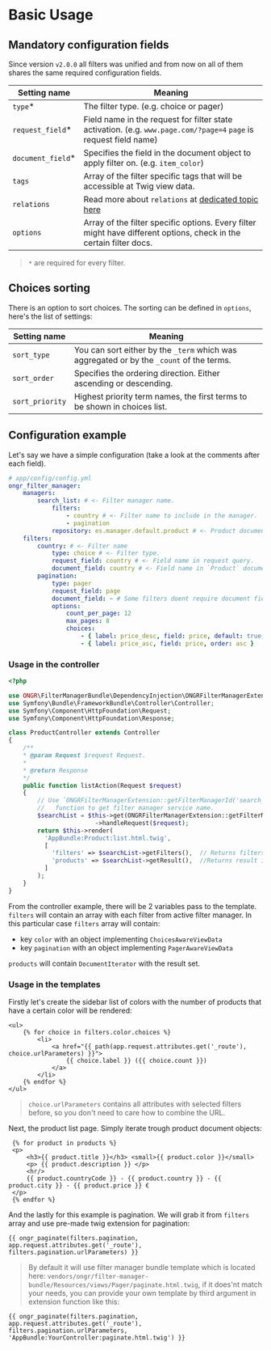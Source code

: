 # Basic Usage

## Mandatory configuration fields

Since version `v2.0.0` all filters was unified and from now on all of them shares the same required configuration fields.

| Setting name           | Meaning                                                                              |
|------------------------|--------------------------------------------------------------------------------------|
| `type`*                | The filter type. (e.g. choice or pager) |
| `request_field`*       | Field name in the request for filter state activation. (e.g. `www.page.com/?page=4` `page` is request field name) |
| `document_field`*      | Specifies the field in the document object to apply filter on. (e.g. `item_color`)       |
| `tags`                 | Array of the filter specific tags that will be accessible at Twig view data.             |
| `relations`            | Read more about `relations` at [dedicated topic here](http://docs.ongr.io/FilterManagerBundle/Relations)           |
| `options`              | Array of the filter specific options. Every filter might have different options, check in the certain filter docs.        |

> `*` are required for every filter.

## Choices sorting

There is an option to sort choices. The sorting can be defined in `options`, here's the list of settings:

| Setting name           | Meaning                                                                                 |
|------------------------|-----------------------------------------------------------------------------------------|
| `sort_type`            | You can sort either by the `_term` which was aggregated or by the `_count` of the terms.|
| `sort_order`           | Specifies the ordering direction. Either ascending or descending.                       |
| `sort_priority`        | Highest priority term names, the first terms to be shown in choices list.               |

## Configuration example
Let's say we have a simple configuration (take a look at the comments after each field).

```yaml
# app/config/config.yml
ongr_filter_manager:
    managers:
        search_list: # <- Filter manager name.
            filters:
                - country # <- Filter name to include in the manager. 
                - pagination
            repository: es.manager.default.product # <- Product document repository service to execute queries on.
    filters:
        country: # <- Filter name
            type: choice # <- Filter type.
            request_field: country # <- Field name in request query. 
            document_field: country # <- Field name in `Product` document.
        pagination:
            type: pager
            request_field: page
            document_field: ~ # Some filters doent require document field so leave it as ~ (null).
            options:
                count_per_page: 12
                max_pages: 8
                choices:
                    - { label: price_desc, field: price, default: true, order: desc }
                    - { label: price_asc, field: price, order: asc }
```

### Usage in the controller

```php
<?php

use ONGR\FilterManagerBundle\DependencyInjection\ONGRFilterManagerExtension;
use Symfony\Bundle\FrameworkBundle\Controller\Controller;
use Symfony\Component\HttpFoundation\Request;
use Symfony\Component\HttpFoundation\Response;

class ProductController extends Controller
{
    /**
    * @param Request $request Request.
    *
    * @return Response
    */
    public function listAction(Request $request)
    {
        // Use `ONGRFilterManagerExtension::getFilterManagerId('search_list')`
        //   function to get filter manager service name.
        $searchList = $this->get(ONGRFilterManagerExtension::getFilterManagerId('search_list'))
                        ->handleRequest($request);
        return $this->render(
          'AppBundle:Product:list.html.twig',
          [
            'filters' => $searchList->getFilters(),  // Returns filters container array
            'products' => $searchList->getResult(),  //Returns result iterator
          ]
        );                  
    }
}
```

From the controller example, there will be 2 variables pass to the template. 
`filters` will contain an array with each filter from active filter manager. In this particular case `filters` array will contain:

- key `color` with an object implementing `ChoicesAwareViewData`
- key `pagination` with an object implementing `PagerAwareViewData`

`products` will contain `DocumentIterator` with the result set.

### Usage in the templates

Firstly let's create the sidebar list of colors with the number of products that have a certain color will be rendered:

```twig
<ul>
    {% for choice in filters.color.choices %}
        <li>
            <a href="{{ path(app.request.attributes.get('_route'), choice.urlParameters) }}">
                {{ choice.label }} ({{ choice.count }})
            </a>
        </li>
    {% endfor %}
</ul>
```

> `choice.urlParameters` contains all attributes with selected filters before, so you don't need to care how to combine the URL.
 
 Next, the product list page. Simply iterate trough product document objects:
 
```twig
 {% for product in products %}
 <p>
     <h3>{{ product.title }}</h3> <small>{{ product.color }}</small>
     <p> {{ product.description }} </p>
     <hr/>
     {{ product.countryCode }} - {{ product.country }} - {{ product.city }} - {{ product.price }} €
 </p>
 {% endfor %}
 ```
 
 And the lastly for this example is pagination. We will grab it from `filters` array and 
  use pre-made twig extension for pagination: 
 
 ```twig
 {{ ongr_paginate(filters.pagination, app.request.attributes.get('_route'), filters.pagination.urlParameters) }}
 ```
 
 > By default it will use filter  manager bundle template which is located here: 
 `vendors/ongr/filter-manager-bundle/Resources/views/Pager/paginate.html.twig`, if it does'nt match your needs, 
  you can provide your own template by third argument in extension function like this:
   
   
 ```twig
 {{ ongr_paginate(filters.pagination, app.request.attributes.get('_route'), filters.pagination.urlParameters, 'AppBundle:YourController:paginate.html.twig') }}
 ```